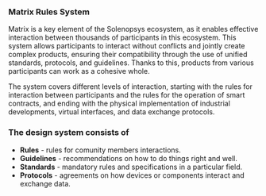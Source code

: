### Matrix Rules System

Matrix is a key element of the Solenopsys ecosystem, as it enables effective interaction between thousands of participants in this ecosystem. This system allows participants to interact without conflicts and jointly create complex products, ensuring their compatibility through the use of unified standards, protocols, and guidelines. Thanks to this, products from various participants can work as a cohesive whole.

The system covers different levels of interaction, starting with the rules for interaction between participants and the rules for the operation of smart contracts, and ending with the physical implementation of industrial developments, virtual interfaces, and data exchange protocols.
 
### The design system consists of
- **Rules** - rules  for comunity members interactions.
- **Guidelines** - recommendations on how to do things right and well.
- **Standards** - mandatory rules and specifications in a particular field.
- **Protocols** - agreements on how devices or components interact and exchange data.

